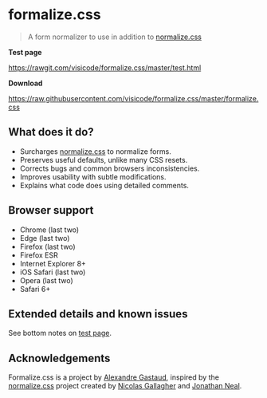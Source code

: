 # formalize.css

> A form normalizer to use in addition to [normalize.css](https://github.com/necolas/normalize.css)

 

**Test page**

https://rawgit.com/visicode/formalize.css/master/test.html

**Download**

https://raw.githubusercontent.com/visicode/formalize.css/master/formalize.css


## What does it do?

* Surcharges [normalize.css](https://github.com/necolas/normalize.css) to normalize forms.
* Preserves useful defaults, unlike many CSS resets.
* Corrects bugs and common browsers inconsistencies.
* Improves usability with subtle modifications.
* Explains what code does using detailed comments.


## Browser support

* Chrome (last two)
* Edge (last two)
* Firefox (last two)
* Firefox ESR
* Internet Explorer 8+
* iOS Safari (last two)
* Opera (last two)
* Safari 6+


## Extended details and known issues

See bottom notes on [test page](https://rawgit.com/visicode/formalize.css/master/test.html).


## Acknowledgements

Formalize.css is a project by [Alexandre Gastaud](https://github.com/visicode), inspired by the [normalize.css](https://github.com/necolas/normalize.css) project created by [Nicolas Gallagher](https://github.com/necolas) and [Jonathan Neal](https://github.com/jonathantneal).
